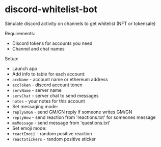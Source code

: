 # discord-whitelist-bot
Simulate discord activity on channels to get whitelist (NFT or tokensale)

Requirements:
- Discord tokens for accounts you need
- Channel and chat names

Setup:
- Launch app
- Add info to table for each account:
 - `accName` - account name or ethereum address
 - `accToken` - discord account tonen
 - `servName` - server name
 - `servChat` - server chat to send messages
 - `notes` - your notes for this account
- Set messaging mode:
 - `replyGmGn` - send GM/GN reply if someone writes GM/GN
 - `replyWow` - send reaction from 'reactions.txt' for someones message
 - `meMessage` - send message from 'questions.txt'
- Set emoji mode:
 - `reactEmoji` - random positive reaction
 - `reactStickers` - random positive sticker

